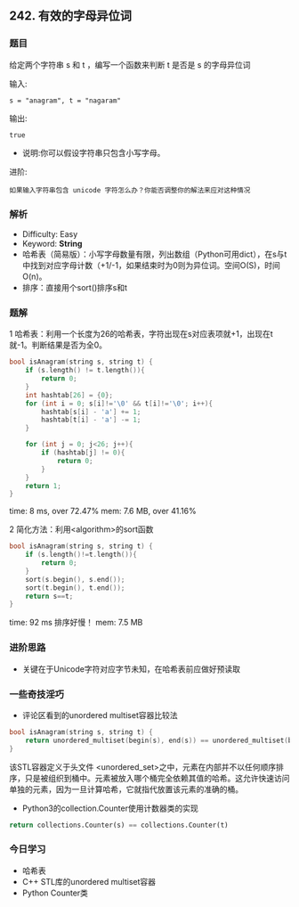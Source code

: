 ## 242. 有效的字母异位词

### 题目
给定两个字符串 s 和 t ，编写一个函数来判断 t 是否是 s 的字母异位词

输入:

    s = "anagram", t = "nagaram"
输出:

    true

* 说明:你可以假设字符串只包含小写字母。

进阶:

    如果输入字符串包含 unicode 字符怎么办？你能否调整你的解法来应对这种情况

### 解析
* Difficulty: Easy
* Keyword: __String__
* 哈希表（简易版）：小写字母数量有限，列出数组（Python可用dict），在s与t中找到对应字母计数（+1/-1，如果结束时为0则为异位词。空间O(S)，时间O(n)。
* 排序：直接用个sort()排序s和t


### 题解
1 哈希表：利用一个长度为26的哈希表，字符出现在s对应表项就+1，出现在t就-1。判断结果是否为全0。
```cpp
bool isAnagram(string s, string t) {
    if (s.length() != t.length()){
        return 0;
    }
    int hashtab[26] = {0};
    for (int i = 0; s[i]!='\0' && t[i]!='\0'; i++){
        hashtab[s[i] - 'a'] += 1;
        hashtab[t[i] - 'a'] -= 1;
    }

    for (int j = 0; j<26; j++){
        if (hashtab[j] != 0){
            return 0;
        }
    }
    return 1;
}
```
time: 8 ms, over 72.47%
mem: 7.6 MB, over 41.16%

2 简化方法：利用\<algorithm>的sort函数
```cpp
bool isAnagram(string s, string t) {
    if (s.length()!=t.length()){
        return 0;
    }
    sort(s.begin(), s.end());
    sort(t.begin(), t.end());
    return s==t;
}
```
time: 92 ms 排序好慢！
mem: 7.5 MB

### 进阶思路
* 关键在于Unicode字符对应字节未知，在哈希表前应做好预读取

### 一些奇技淫巧
* 评论区看到的unordered multiset容器比较法
```cpp
bool isAnagram(string s, string t) {
    return unordered_multiset(begin(s), end(s)) == unordered_multiset(begin(t), end(t));
}
```
该STL容器定义于头文件 <unordered_set>之中，元素在内部并不以任何顺序排序，只是被组织到桶中。元素被放入哪个桶完全依赖其值的哈希。这允许快速访问单独的元素，因为一旦计算哈希，它就指代放置该元素的准确的桶。

* Python3的collection.Counter使用计数器类的实现
```Python
return collections.Counter(s) == collections.Counter(t)
```

### 今日学习
* 哈希表
* C++ STL库的unordered multiset容器
* Python Counter类
